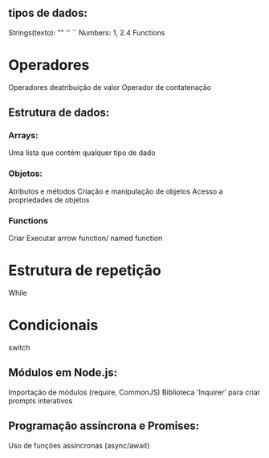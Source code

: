 ## tipos de dados:

Strings(texto): "" '' ``
Numbers: 1, 2.4
Functions

# Operadores

Operadores deatribuição de valor
Operador de contatenação

## Estrutura de dados:

### Arrays:
Uma lista que contém qualquer tipo de dado

### Objetos:

Atributos e métodos
Criação e manipulação de objetos
Acesso a propriedades de objetos

### Functions

Criar
Executar
arrow function/ named function

# Estrutura de repetição

While

# Condicionais

switch

## Módulos em Node.js:

Importação de módulos (require, CommonJS)
Biblioteca 'Inquirer' para criar prompts interativos

## Programação assíncrona e Promises:

Uso de funções assíncronas (async/await)
